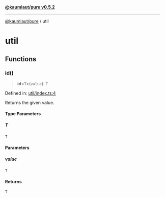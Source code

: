 [**@kaumlaut/pure v0.5.2**](README.md)

---

[@kaumlaut/pure](README.md) / util

# util

## Functions

### id()

> **id**\<`T`\>(`value`): `T`

Defined in: [util/index.ts:4](https://github.com/maxkaemmerer/pure-vue-poc/blob/1f00f47d2f3c329e3dda9a01eb5ed8ebf93253d3/pure/src/util/index.ts#L4)

Returns the given value.

#### Type Parameters

##### T

`T`

#### Parameters

##### value

`T`

#### Returns

`T`
